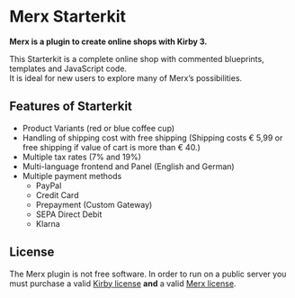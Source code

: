 # Merx Starterkit

**Merx is a plugin to create online shops with Kirby 3.**  

This Starterkit is a complete online shop with commented blueprints, templates and JavaScript code.  
It is ideal for new users to explore many of Merx’s possibilities.

## Features of Starterkit

- Product Variants (red or blue coffee cup)
- Handling of shipping cost with free shipping (Shipping costs € 5,99 or free shipping if value of cart is more than € 40.)
- Multiple tax rates (7% and 19%)
- Multi-language frontend and Panel (English and German)
- Multiple payment methods
  - PayPal
  - Credit Card
  - Prepayment (Custom Gateway)
  - SEPA Direct Debit 
  - Klarna
  
## License

The Merx plugin is not free software. In order to run on a public server you must purchase a valid [Kirby license](https://getkirby.com/buy) **and** a valid [Merx license](https://merx.wagnerwagner.de/buy).
